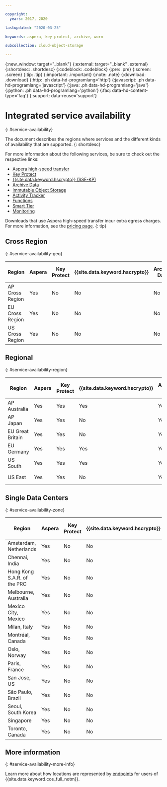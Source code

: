 ```yaml
---

copyright:
  years: 2017, 2020

lastupdated: "2020-03-25"

keywords: aspera, key protect, archive, worm

subcollection: cloud-object-storage

---
```

{:new_window: target="_blank"}
{:external: target="_blank" .external}
{:shortdesc: .shortdesc}
{:codeblock: .codeblock}
{:pre: .pre}
{:screen: .screen}
{:tip: .tip}
{:important: .important}
{:note: .note}
{:download: .download} 
{:http: .ph data-hd-programlang='http'} 
{:javascript: .ph data-hd-programlang='javascript'} 
{:java: .ph data-hd-programlang='java'} 
{:python: .ph data-hd-programlang='python'}
{:faq: data-hd-content-type='faq'}
{:support: data-reuse='support'}

# Integrated service availability
{: #service-availability}

The document describes the regions where services and the different kinds of availability that are supported.
{: shortdesc}

For more information about the following services, be sure to check out the respective links:

* [Aspera high-speed transfer](/docs/cloud-object-storage/basics?topic=cloud-object-storage-aspera)
* [Key Protect](/docs/cloud-object-storage/basics/cloud-object-storage/basics?topic=cloud-object-storage-encryption#encryption-kp)
* [{{site.data.keyword.hscrypto}} (SSE-KP)](/docs/cloud-object-storage?topic=cloud-object-storage-encryption)
* [Archive Data](/docs/cloud-object-storage/basics?topic=cloud-object-storage-archive)
* [Immutable Object Storage](/docs/cloud-object-storage/basics?topic=cloud-object-storage-immutable)
* [Activity Tracker](/docs/Activity-Tracker-with-LogDNA?topic=logdnaat-getting-started#getting-started)
* [Functions](/docs/cloud-object-storage?topic=cloud-object-storage-functions)
* [Smart Tier](/docs/cloud-object-storage?topic=cloud-object-storage-billing#smart-tier-pricing-details)
* [Monitoring](/docs/cloud-object-storage?topic=cloud-object-storage-mm-cos-integration)



Downloads that use Aspera high-speed transfer incur extra egress charges. For more information, see the [pricing page](https://www.ibm.com/cloud/object-storage).
{: tip}

## Cross Region
{: #service-availability-geo}

| Region          | Aspera | Key Protect | {{site.data.keyword.hscrypto}} | Archive Data | Immutable Object Storage | Activity Tracker | Functions | Smart Tier | Monitoring |
|-----------------|--------|-------------|--------------------------------|--------------|--------------------------|------------------|-----------|------------|------------|
| AP Cross Region | Yes    | No          | No                             | No           | No                       | Tokyo            | No        | Yes        | Tokyo      |
| EU Cross Region | Yes    | No          | No                             | No           | No                       | Frankfurt        | No        | Yes        | Frankfurt  |
| US Cross Region | Yes    | No          | No                             | No           | Yes                      | Dallas           | No        | Yes        | Dallas     |


## Regional
{: #service-availability-region}

| Region           | Aspera | Key Protect | {{site.data.keyword.hscrypto}} | Archive Data | Immutable Object Storage | Activity Tracker | Functions | Smart Tier | Monitoring    |
|------------------|--------|-------------|--------------------------------|--------------|--------------------------|------------------|-----------|------------|---------------|
| AP Australia     | Yes    | Yes         | Yes                            | Yes          | Yes                      | Sydney           | No        | Yes        | Sydney        |
| AP Japan         | Yes    | Yes         | No                             | Yes          | Yes                      | Tokyo            | Yes       | Yes        | Tokyo         |
| EU Great Britain | Yes    | Yes         | No                             | Yes          | Yes                      | London           | Yes       | Yes        | London        |
| EU Germany       | Yes    | Yes         | Yes                            | Yes          | Yes                      | Frankfurt        | Yes       | Yes        | Frankfurt     |
| US South         | Yes    | Yes         | Yes                            | Yes          | Yes                      | Dallas           | Yes       | Yes        | Dallas        |
| US East          | Yes    | Yes         | No                             | Yes          | Yes                      | Washington DC    | Yes       | Yes        | Washington DC |

## Single Data Centers
{: #service-availability-zone}

| Region                      | Aspera | Key Protect | {{site.data.keyword.hscrypto}} | Archive Data | Immutable Object Storage | Activity Tracker | Functions | Smart Tier | Monitoring |
|-----------------------------|--------|-------------|--------------------------------|--------------|--------------------------|------------------|-----------|------------|------------|
| Amsterdam, Netherlands      | Yes    | No          | No                             | No           | No                       | Frankfurt        | No        | Yes        | Frankfurt  |
| Chennai, India              | Yes    | No          | No                             | No           | No                       | Tokyo            | No        | Yes        | Tokyo      |
| Hong Kong S.A.R. of the PRC | Yes    | No          | No                             | No           | No                       | Tokyo            | No        | Yes        | Tokyo      |
| Melbourne, Australia        | Yes    | No          | No                             | No           | No                       | Sydney           | No        | Yes        | Sydney     |
| Mexico City, Mexico         | Yes    | No          | No                             | No           | No                       | Dallas           | No        | Yes        | Dallas     |
| Milan, Italy                | Yes    | No          | No                             | No           | No                       | Frankfurt        | No        | Yes        | Frankfurt  |
| Montréal, Canada            | Yes    | No          | No                             | No           | No                       | Dallas           | No        | Yes        | Dallas     |
| Oslo, Norway                | Yes    | No          | No                             | No           | No                       | Frankfurt        | No        | Yes        | Frankfurt  |
| Paris, France               | Yes    | No          | No                             | No           | No                       | Frankfurt        | No        | Yes        | Frankfurt  |
| San Jose, US                | Yes    | No          | No                             | No           | No                       | Dallas           | No        | Yes        | Dallas     |
| São Paulo, Brazil           | Yes    | No          | No                             | Yes          | No                       | Dallas           | No        | Yes        | Dallas     |
| Seoul, South Korea          | Yes    | No          | No                             | No           | No                       | Tokyo            | No        | Yes        | Tokyo      |
| Singapore                   | Yes    | No          | No                             | No           | No                       | Tokyo            | No        | Yes        | Tokyo      |
| Toronto, Canada             | Yes    | No          | No                             | Yes          | No                       | Dallas           | No        | Yes        | Dallas     |

## More information
{: #service-availability-more-info}

Learn more about how locations are represented by [endpoints](/docs/services/cloud-object-storage?topic=cloud-object-storage-endpoints) for users of {{site.data.keyword.cos_full_notm}}.